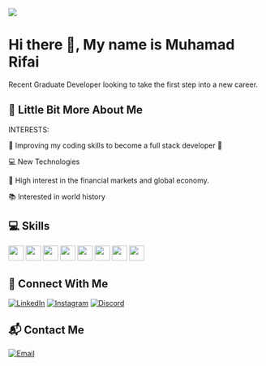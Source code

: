 <p><img src="https://visitcount.itsvg.in/api?id=MuhDRifai&label=Profile%20Views&color=12&icon=5&pretty=true"><p>

# Hi there 👋, My name is Muhamad Rifai

Recent Graduate Developer looking to take the first step into a new career.

## 💫 Little Bit More About Me

INTERESTS:
<p> 🤩 Improving my coding skills to become a full stack developer 🤩 </p>
<p> 💻 New Technologies </p>
<p> 💸 High interest in the financial markets and global economy. </p>
<p> 📚 Interested in world history</p>


 

## 💻 Skills
<p>
<img src="https://img.shields.io/badge/Node.js-339933?style=for-the-badge&logo=node.js&logoColor=white" style="margin-bottom: 4px;" height="30px">
<img src="https://img.shields.io/badge/javascript-%23323330.svg?style=for-the-badge&logo=javascript&logoColor=%23F7DF1E" style="margin-bottom: 4px;" height="30px">
<img src="https://img.shields.io/badge/html5-%23E34F26.svg?style=for-the-badge&logo=html5&logoColor=white" style="margin-bottom: 4px;" height="30px">
<img src="https://img.shields.io/badge/css3-%231572B6.svg?style=for-the-badge&logo=css3&logoColor=white" style="margin-bottom: 4px;" height="30px">
<img src="https://img.shields.io/badge/bootstrap-%23563D7C.svg?style=for-the-badge&logo=bootstrap&logoColor=white" style="margin-bottom: 4px;" height="30px">
<img src="https://img.shields.io/badge/React.js-61DAFB?style=for-the-badge&logo=react&logoColor=white" style="margin-bottom: 4px;" height="30px">
<img src="https://img.shields.io/badge/Laravel-FF2D20?style=for-the-badge&logo=laravel&logoColor=white" style="margin-bottom: 4px;" height="30px">
<img src="https://img.shields.io/badge/git-%23F05033.svg?style=for-the-badge&logo=git&logoColor=white" style="margin-bottom: 4px;" height="30px">
</p>

## 👥 Connect With Me

[![LinkedIn](https://img.shields.io/badge/LinkedIn-%230077B5.svg?style=for-the-badge&logo=LinkedIn&logoColor=white)](https://www.linkedin.com/in/muhrifai23/)
[![Instagram](https://img.shields.io/badge/Instagram-%23E4405F.svg?style=for-the-badge&logo=Instagram&logoColor=white)](https://www.instagram.com/donquixote_rosinante23/?hl=id)
[![Discord](https://img.shields.io/badge/Discord-Muh.D.Rifai-%237289DA.svg?style=for-the-badge&logo=Discord&logoColor=white)](https://discordapp.com/users/Muh.D.Rifai)

## 📬 Contact Me

[![Email](https://img.shields.io/badge/Email-muh.d.rifai23%40gmail.com-%23D14836.svg?style=for-the-badge&logo=Gmail&logoColor=white)](mailto:muh.d.rifai23@gmail.com)
